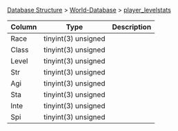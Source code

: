 [Database Structure](Database-Structure) > [World-Database](World-Database) > [player_levelstats](player_levelstats)

Column | Type | Description
--- | --- | ---
Race | tinyint(3) unsigned | 
Class | tinyint(3) unsigned | 
Level | tinyint(3) unsigned | 
Str | tinyint(3) unsigned | 
Agi | tinyint(3) unsigned | 
Sta | tinyint(3) unsigned | 
Inte | tinyint(3) unsigned | 
Spi | tinyint(3) unsigned | 
